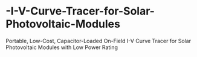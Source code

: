 # -I-V-Curve-Tracer-for-Solar-Photovoltaic-Modules
Portable, Low-Cost, Capacitor-Loaded On-Field I-V Curve Tracer for  Solar Photovoltaic Modules with Low Power Rating
